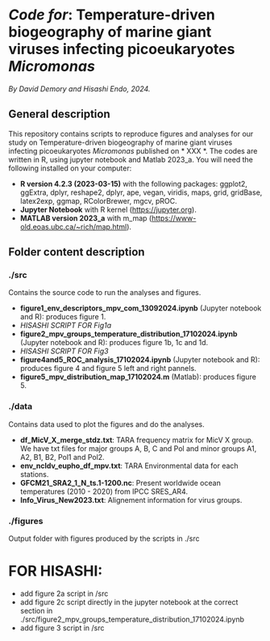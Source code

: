 # _Code for_: Temperature-driven biogeography of marine giant viruses infecting picoeukaryotes _Micromonas_
_By David Demory and Hisashi Endo, 2024._

## General description
 This repository contains scripts to reproduce figures and analyses for our study on Temperature-driven biogeography of marine giant viruses infecting picoeukaryotes _Micromonas_ published on * XXX *.
 The codes are written in R, using jupyter notebook and Matlab 2023_a. You will need the following installed on your computer:
 - **R version 4.2.3 (2023-03-15)** with the following packages: ggplot2, ggExtra, dplyr, reshape2, dplyr, ape, vegan, viridis, maps, grid, gridBase, latex2exp, ggmap, RColorBrewer, mgcv, pROC.
 - **Jupyter Notebook** with R kernel (https://jupyter.org).
 - **MATLAB version 2023_a** with m_map (https://www-old.eoas.ubc.ca/~rich/map.html).
 
## Folder content description

### ./src
Contains the source code to run the analyses and figures.
- **figure1_env_descriptors_mpv_com_13092024.ipynb** (Jupyter notebook and R): produces figure 1.
- _HISASHI SCRIPT FOR Fig1a_
- **figure2_mpv_groups_temperature_distribution_17102024.ipynb** (Jupyter notebook and R): produces figure 1b, 1c and 1d.
- _HISASHI SCRIPT FOR Fig3_
- **figure4and5_ROC_analysis_17102024.ipynb** (Jupyter notebook and R): produces figure 4 and figure 5 left and right pannels.
- **figure5_mpv_distribution_map_17102024.m** (Matlab): produces figure 5.

### ./data
Contains data used to plot the figures and do the analyses.
- **df_MicV_X_merge_stdz.txt**: TARA frequency matrix for MicV X group. We have txt files for major groups A, B, C and Pol and minor groups A1, A2, B1, B2, Pol1 and Pol2.
- **env_ncldv_eupho_df_mpv.txt**: TARA Environmental data for each stations.
- **GFCM21_SRA2_1_N_ts.1-1200.nc**: Present worldwide ocean temperatures (2010 - 2020) from IPCC SRES_AR4. 
- **Info_Virus_New2023.txt**: Alignement information for virus groups.

### ./figures
Output folder with figures produced by the scripts in ./src

# FOR HISASHI:
- add figure 2a script in /src
- add figure 2c script directly in the jupyter notebook at the correct section in ./src/figure2_mpv_groups_temperature_distribution_17102024.ipynb
- add figure 3 script in /src

